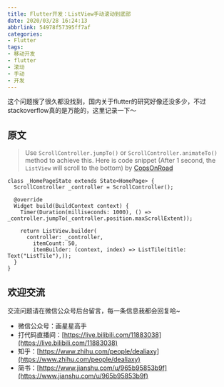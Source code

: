 ```yaml
---
title: Flutter开发：ListView手动滚动到底部
date: 2020/03/28 16:24:13
abbrlink: 54978f57395ff7af
categories:
- Flutter
tags:
- 移动开发
- flutter
- 滚动
- 手动
- 开发
---
```

这个问题搜了很久都没找到，国内关于flutter的研究好像还没多少，不过stackoverflow真的是万能的，这里记录一下～

## 原文

>Use `ScrollController.jumpTo()` or `ScrollController.animateTo()` method to achieve this.
Here is code snippet (After 1 second, the `ListView` will scroll to the bottom)
>by [CopsOnRoad](https://stackoverflow.com/users/6618622/copsonroad)
```
class _HomePageState extends State<HomePage> {
  ScrollController _controller = ScrollController();

  @override
  Widget build(BuildContext context) {
    Timer(Duration(milliseconds: 1000), () => _controller.jumpTo(_controller.position.maxScrollExtent));

    return ListView.builder(
      controller: _controller,
        itemCount: 50,
        itemBuilder: (context, index) => ListTile(title: Text("ListTile"),));
  }
}
```

## 欢迎交流
交流问题请在微信公众号后台留言，每一条信息我都会回复哈~
- 微信公众号：画星星高手
- 打代码直播间：[https://live.bilibili.com/11883038](https://live.bilibili.com/11883038)
- 知乎：[https://www.zhihu.com/people/dealiaxy](https://www.zhihu.com/people/dealiaxy)
- 简书：[https://www.jianshu.com/u/965b95853b9f](https://www.jianshu.com/u/965b95853b9f)
